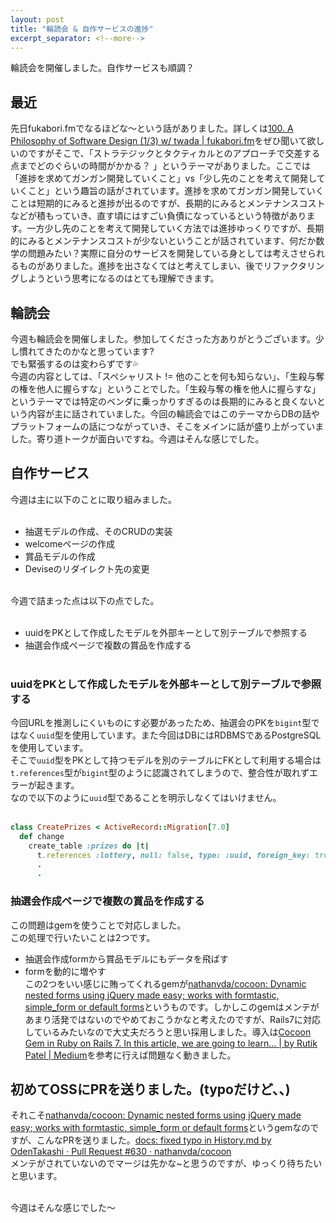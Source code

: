 ```yaml
---
layout: post
title: "輪読会 & 自作サービスの進捗"
excerpt_separator: <!--more-->
---
```

輪読会を開催しました。自作サービスも順調？
<!--more-->
## 最近
先日fukabori.fmでなるほどな〜という話がありました。詳しくは[100\. A Philosophy of Software Design \(1/3\) w/ twada \| fukabori\.fm](https://fukabori.fm/episode/100)をぜひ聞いて欲しいのですがそこで、「ストラテジックとタクティカルとのアプローチで交差する点までどのぐらいの時間がかかる？
」というテーマがありました。ここでは「進捗を求めてガンガン開発していくこと」vs「少し先のことを考えて開発していくこと」という趣旨の話がされています。進捗を求めてガンガン開発していくことは短期的にみると進捗が出るのですが、長期的にみるとメンテナンスコストなどが積もっていき、直す頃にはすごい負債になっているという特徴があります。一方少し先のことを考えて開発していく方法では進捗ゆっくりですが、長期的にみるとメンテナンスコストが少ないということが話されています、何だか数学の問題みたい？実際に自分のサービスを開発している身としては考えさせられるものがありました。進捗を出さなくてはと考えてしまい、後でリファクタリングしようという思考になるのはとても理解できます。
## 輪読会
今週も輪読会を開催しました。参加してくださった方ありがとうございます。少し慣れてきたのかなと思っています?<br>
でも緊張するのは変わらずです💦 <br>
今週の内容としては、「スペシャリスト != 他のことを何も知らない」、「生殺与奪の権を他人に握らすな」ということでした。「生殺与奪の権を他人に握らすな」というテーマでは特定のベンダに乗っかりすぎるのは長期的にみると良くないという内容が主に話されていました。今回の輪読会ではこのテーマからDBの話やプラットフォームの話につながっていき、そこをメインに話が盛り上がっていました。寄り道トークが面白いですね。今週はそんな感じでした。
## 自作サービス
今週は主に以下のことに取り組みました。<br><br>
- 抽選モデルの作成、そのCRUDの実装
- welcomeページの作成
- 賞品モデルの作成
- Deviseのリダイレクト先の変更<br><br>

今週で詰まった点は以下の点でした。<br><br>

- uuidをPKとして作成したモデルを外部キーとして別テーブルで参照する
- 抽選会作成ページで複数の賞品を作成する<br><br>

### uuidをPKとして作成したモデルを外部キーとして別テーブルで参照する
今回URLを推測しにくいものにす必要があったため、抽選会のPKを`bigint`型ではなく`uuid`型を使用しています。また今回はDBにはRDBMSであるPostgreSQLを使用しています。<br>
そこで`uuid`型をPKとして持つモデルを別のテーブルにFKとして利用する場合は`t.references`型が`bigint`型のように認識されてしまうので、整合性が取れずエラーが起きます。<br>
なので以下のように`uuid`型であることを明示しなくてはいけません。<br><br>

```rb
class CreatePrizes < ActiveRecord::Migration[7.0]
  def change
    create_table :prizes do |t|
      t.references :lottery, null: false, type: :uuid, foreign_key: true, index: true
      .
      .
```

### 抽選会作成ページで複数の賞品を作成する
この問題はgemを使うことで対応しました。<br>
この処理で行いたいことは2つです。<br>
- 抽選会作成formから賞品モデルにもデータを飛ばす
- formを動的に増やす<br>
この2つをいい感じに賄ってくれるgemが[nathanvda/cocoon: Dynamic nested forms using jQuery made easy; works with formtastic, simple\_form or default forms](https://github.com/nathanvda/cocoon)というものです。しかしこのgemはメンテがあまり活発ではないのでやめておこうかなと考えたのですが、Rails7に対応しているみたいなので大丈夫だろうと思い採用しました。導入は[Cocoon Gem in Ruby on Rails 7\. In this article, we are going to learn… \| by Rutik Patel \| Medium](https://rutikkpatel.medium.com/cocoon-gem-in-ruby-on-rails-7-784b00e06bc2)を参考に行えば問題なく動きました。

## 初めてOSSにPRを送りました。(typoだけど、、)
それこそ[nathanvda/cocoon: Dynamic nested forms using jQuery made easy; works with formtastic, simple\_form or default forms](https://github.com/nathanvda/cocoon)というgemなのですが、こんなPRを送りました。[docs: fixed typo in History\.md by OdenTakashi · Pull Request \#630 · nathanvda/cocoon](https://github.com/nathanvda/cocoon/pull/630)<br>
メンテがされていないのでマージは先かな~と思うのですが、ゆっくり待ちたいと思います。<br><br>

今週はそんな感じでした〜
